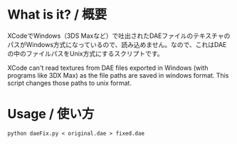 # What is it? / 概要
XCodeでWindows（3DS Maxなど）で吐出されたDAEファイルのテキスチャのパスがWindows方式になっているので、読み込めません。なので、これはDAEの中のファイルパスをUnix方式にするスクリプトです。

XCode can't read textures from DAE files exported in Windows (with programs like 3DX Max) as the file paths are saved in windows format. This script changes those paths to unix format.

# Usage / 使い方

`python daeFix.py < original.dae > fixed.dae`
